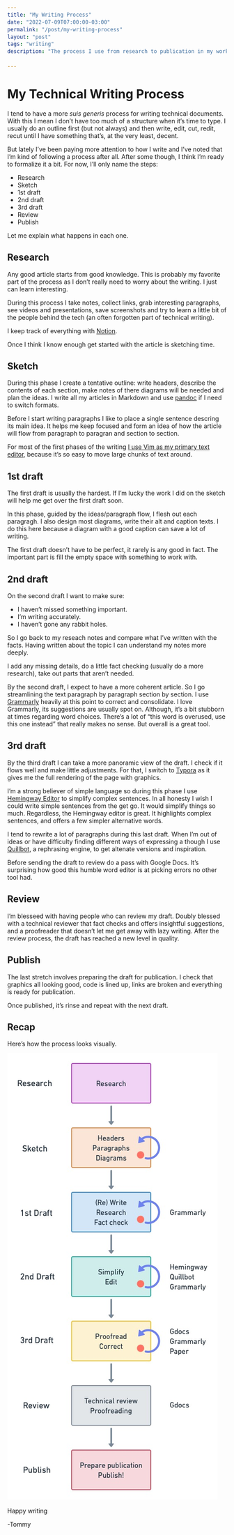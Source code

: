 ```yaml
---
title: "My Writing Process"
date: "2022-07-09T07:00:00-03:00"
permalink: "/post/my-writing-process"
layout: "post"
tags: "writing"
description: "The process I use from research to publication in my work as a full-time technical writer"

---
```


# My Technical Writing Process

I tend to have a more *suis generis* process for writing technical documents. With this I mean I don’t have too much of a structure when it’s time to type. I usually do an outline first (but not always) and then write, edit, cut, redit, recut until I have something that’s, at the very least, decent.

But lately I’ve been paying more attention to how I write and I’ve noted that I’m kind of following a process after all. After some though, I think I’m ready to formalize it a bit. For now, I’ll only name the steps:

- Research
- Sketch
- 1st draft
- 2nd draft
- 3rd draft
- Review
- Publish

Let me explain what happens in each one.

## Research

Any good article starts from good knowledge. This is probably my favorite part of the process as I don’t really need to worry about the writing. I just can learn interesting.

During this process I take notes, collect links, grab interesting paragraphs, see videos and presentations, save screenshots and try to learn a little bit of the people behind the tech (an often forgotten part of technical writing).

I keep track of everything with [Notion](https://www.notion.so/).

Once I think I know enough get started with the article is sketching time.

## Sketch

During this phase I create a tentative outline: write headers, describe the contents of each section, make notes of there diagrams will be needed and plan the ideas. I write all my articles in Markdown and use [pandoc](https://pandoc.org/) if I need to switch formats.

Before I start writing paragraphs I like to place a single sentence descring its main idea. It helps me keep focused and form an idea of how the article will flow from paragraph to paragran and section to section.

For most of the first phases of the writing [I use Vim as my primary text editor](https://tomfern.com/posts/10-vim-plugins-for-writers/), because it’s so easy to move large chunks of text around.

## 1st draft

The first draft is usually the hardest. If I’m lucky the work I did on the sketch will help me get over the first draft soon.

In this phase, guided by the ideas/paragraph flow, I flesh out each paragragh. I also design most diagrams, write their alt and caption texts. I do this here because a diagram with a good caption can save a lot of writing.

The first draft doesn’t have to be perfect, it rarely is any good in fact. The important part is fill the empty space with something to work with.

## 2nd draft

On the second draft I want to make sure:
- I haven’t missed something important.
- I’m writing accurately.
- I haven’t gone any rabbit holes.

So I go back to my reseach notes and compare what I’ve written with the facts. Having written about the topic I can understand my notes more deeply.

I add any missing details, do a little fact checking (usually do a more research), take out parts that aren’t needed.

By the second draft, I expect to have a more coherent article. So I go streamlining the text paragraph by paragraph section by section. I use [Grammarly](https://grammarly.com/) heavily at this point to correct and consolidate. I love Grammarly, its suggestions are usually spot on. Although, it’s a bit stubborn at times regarding word choices. There’s a lot of “this word is overused, use this one instead” that really makes no sense. But overall is a great tool.

## 3rd draft

By the third draft I can take a more panoramic view of the draft. I check if it flows well and make little adjustments. For that, I switch to [Typora](https://typora.io/) as it gives me the full rendering of the page with graphics.

I’m a strong believer of simple language so during this phase I use [Hemingway Editor](https://hemingwayapp.com/) to simplify complex sentences. In all honesty I wish I could write simple sentences from the get go. It would simplify things so much. Regardless, the Hemingway editor is great. It highlights complex sentences, and offers a few simpler alternative words.

I tend to rewrite a lot of paragraphs during this last draft. When I’m out of ideas or have difficulty finding different ways of expressing a though I use [Quillbot](https://quillbot.com/), a rephrasing engine, to get altenate versions and inspiration.

Before sending the draft to review do a pass with Google Docs. It’s surprising how good this humble word editor is at picking errors no other tool had.

## Review

I’m blesseed with having people who can review my draft. Doubly blessed with a technical reviewer that fact checks and offers insightful suggestions, and a proofreader that doesn’t let me get away with lazy writing. After the review process, the draft has reached a new level in quality.

## Publish

The last stretch involves preparing the draft for publication. I check that graphics all looking good, code is lined up, links are broken and everything is ready for publication.

Once published, it’s rinse and repeat with the next draft.

## Recap

Here’s how the process looks visually.

![The phases with a circular arrow mean the steps inside are to be repeated until ready to move on.](/images/writing-process.jpg)

Happy writing

-Tommy
